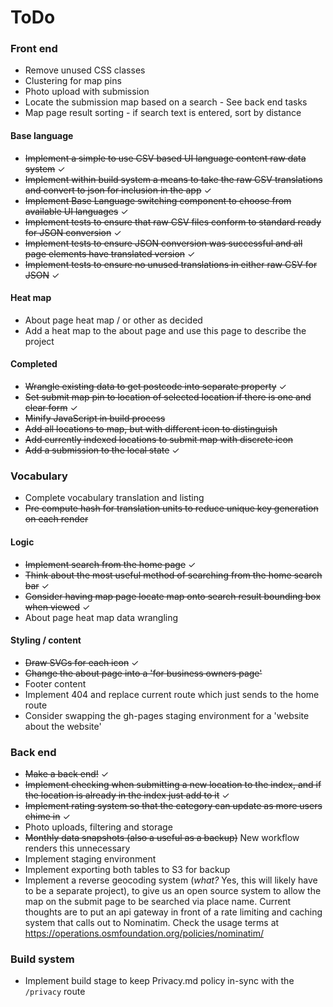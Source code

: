 # ToDo

### Front end

+ Remove unused CSS classes
+ Clustering for map pins
+ Photo upload with submission
+ Locate the submission map based on a search - See back end tasks
+ Map page result sorting - if search text is entered, sort by distance

#### Base language

+ ~~Implement a simple to use CSV based UI language content raw data system~~ ✓
+ ~~Implement within build system a means to take the raw CSV translations and convert to json for inclusion in the app~~ ✓
+ ~~Implement Base Language switching component to choose from available UI languages~~ ✓
+ ~~Implement tests to ensure that raw CSV files conform to standard ready for JSON conversion~~ ✓
+ ~~Implement tests to ensure JSON conversion was successful and all page elements have translated version~~ ✓
+ ~~Implement tests to ensure no unused translations in either raw CSV for JSON~~ ✓

#### Heat map

+ About page heat map / or other as decided
+ Add a heat map to the about page and use this page to describe the project

#### Completed

+ ~~Wrangle existing data to get postcode into separate property~~ ✓
+ ~~Set submit map pin to location of selected location if there is one and clear form~~ ✓
+ ~~Minify JavaScript in build process~~
+ ~~Add all locations to map, but with different icon to distinguish~~
+ ~~Add currently indexed locations to submit map with discrete icon~~
+ ~~Add a submission to the local state~~ ✓

### Vocabulary

+ Complete vocabulary translation and listing
+ ~~Pre compute hash for translation units to reduce unique key generation on each render~~

#### Logic

+ ~~Implement search from the home page~~ ✓
+ ~~Think about the most useful method of searching from the home search bar~~ ✓
+ ~~Consider having map page locate map onto search result bounding box when viewed~~ ✓
+ About page heat map data wrangling

#### Styling / content

+ ~~Draw SVGs for each icon~~ ✓
+ ~~Change the about page into a 'for business owners page'~~
+ Footer content
+ Implement 404 and replace current route which just sends to the home route
+ Consider swapping the gh-pages staging environment for a 'website about the website'

### Back end

+ ~~Make a back end!~~ ✓
+ ~~Implement checking when submitting a new location to the index, and if the location is already in the index
just add to it~~ ✓
+ ~~Implement rating system so that the category can update as more users chime in~~ ✓
+ Photo uploads, filtering and storage
+ ~~Monthly data snapshots (also a useful as a backup)~~ New workflow renders this unnecessary
+ Implement staging environment
+ Implement exporting both tables to S3 for backup
+ Implement a reverse geocoding system (*what?* Yes, this will likely have to be a separate project), to 
    give us an open source system to allow the map on the submit page to be searched via place name. Current
    thoughts are to put an api gateway in front of a rate limiting and caching system that calls out to Nominatim.
    Check the usage terms at https://operations.osmfoundation.org/policies/nominatim/

### Build system

+ Implement build stage to keep Privacy.md policy in-sync with the `/privacy` route
